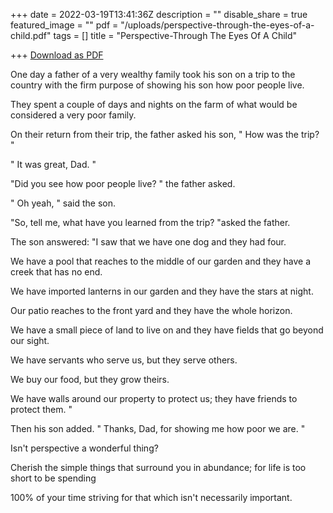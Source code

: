 +++
date = 2022-03-19T13:41:36Z
description = ""
disable_share = true
featured_image = ""
pdf = "/uploads/perspective-through-the-eyes-of-a-child.pdf"
tags = []
title = "Perspective-Through The Eyes Of A Child"

+++
[Download as PDF](/uploads/perspective-through-the-eyes-of-a-child.pdf)

One day a father of a very wealthy family took his son on a trip to the country with the firm purpose of showing his son how poor people live.

They spent a couple of days and nights on the farm of what would be considered a very poor family.

On their return from their trip, the father asked his son, " How was the trip? "

" It was great, Dad. "

"Did you see how poor people live? " the father asked.

" Oh yeah, " said the son.

"So, tell me, what have you learned from the trip? "asked the father.

The son answered: "I saw that we have one dog and they had four.

We have a pool that reaches to the middle of our garden and they have a creek that has no end.

We have imported lanterns in our garden and they have the stars at night.

Our patio reaches to the front yard and they have the whole horizon.

We have a small piece of land to live on and they have fields that go beyond our sight.

We have servants who serve us, but they serve others.

We buy our food, but they grow theirs.

We have walls around our property to protect us; they have friends to protect them. "

Then his son added. " Thanks, Dad, for showing me how poor we are. "

Isn't perspective a wonderful thing?

Cherish the simple things that surround you in abundance; for life is too short to be spending

100% of your time striving for that which isn't necessarily important.